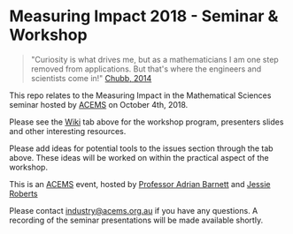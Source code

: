 # Measuring Impact 2018 -  Seminar & Workshop

> "Curiosity is what drives me, but as a mathematicians I am one step removed from applications. But that's where the engineers and scientists come in!" [Chubb, 2014](https://github.com/ACEMS/measuring_impact_2018/wiki/Resources-&-Presenters-Slides)

This repo relates to the Measuring Impact in the Mathematical Sciences seminar hosted by [ACEMS](acems.org.au) on October 4th, 2018.

Please see the [Wiki](https://github.com/ACEMS/measuring_impact_2018/wiki) tab above for the workshop program, presenters slides and other interesting resources.

Please add ideas for potential tools to the issues section through the tab above. These ideas will be worked on within the practical aspect of the workshop. 

This is an [ACEMS](www.acems.org.au) event, hosted by [Professor Adrian Barnett](https://github.com/agbarnett) and [Jessie Roberts](https://github.com/jesse-jesse)

Please contact industry@acems.org.au if you have any questions. A recording of the seminar presentations will be made available shortly. 
